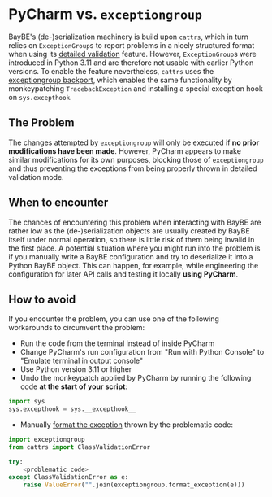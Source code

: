 # PyCharm vs. `exceptiongroup`

BayBE's (de-)serialization machinery is build upon `cattrs`, which in turn relies on
`ExceptionGroup`s to report problems in a nicely structured format when using its
[detailed validation](https://catt.rs/en/stable/validation.html#detailed-validation)
feature. However, `ExceptionGroup`s were introduced in Python 3.11 and are 
therefore not usable with earlier Python versions. To
enable the feature nevertheless, `cattrs` uses the [exceptiongroup
backport](https://pypi.org/project/exceptiongroup/), which enables the same
functionality by monkeypatching `TracebackException` and installing a special
exception hook on `sys.excepthook`.

## The Problem
The changes attempted by `exceptiongroup` will only be executed if **no prior
modifications have been made**. However, PyCharm appears to make similar modifications
for its own purposes, blocking those of `exceptiongroup` and thus preventing the
exceptions from being properly thrown in detailed validation mode.

## When to encounter
The chances of encountering this problem when interacting with BayBE are rather low 
as the
(de-)serialization objects are usually created by BayBE itself under normal
operation, so there is little risk of them being invalid in the first place. A
potential situation where you might run into the problem is if you manually
write a BayBE configuration and try to deserialize it into a Python BayBE object.
This can happen, for example, while engineering the configuration for later API
calls and testing it locally **using PyCharm**.

## How to avoid
If you encounter the problem, you can use one of the following workarounds to
circumvent the problem:
* Run the code from the terminal instead of inside PyCharm
* Change PyCharm's run configuration from "Run with Python Console" to "Emulate
  terminal in output console"
* Use Python version 3.11 or higher
* Undo the monkeypatch applied by PyCharm by running the following code **at the start
  of your script**:
```python
import sys
sys.excepthook = sys.__excepthook__
```
* Manually [format the exception](https://github.com/agronholm/exceptiongroup/blob/8b8791b662c0f62a574a09f305cd204dfb0a6a05/README.rst?plain=1#L107) thrown by the problematic code:
```python
import exceptiongroup
from cattrs import ClassValidationError

try:
    <problematic code>
except ClassValidationError as e:
    raise ValueError("".join(exceptiongroup.format_exception(e)))
```